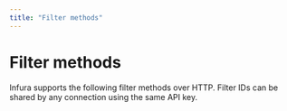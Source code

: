 ```yaml
---
title: "Filter methods"
---
```


# Filter methods

Infura supports the following filter methods over HTTP. Filter IDs can be shared by any connection using the same API key.
